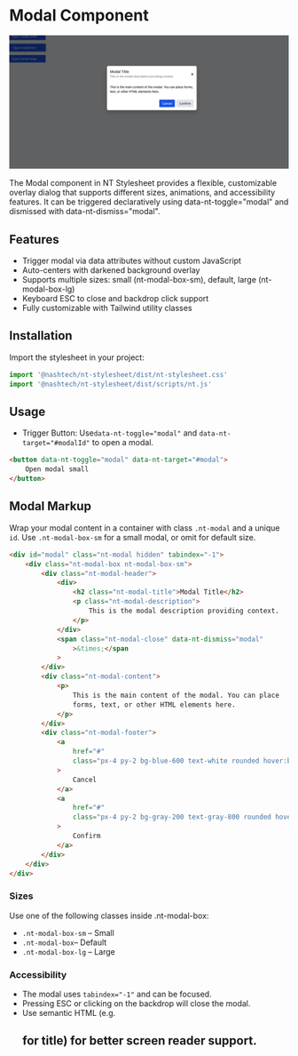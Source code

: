 # Modal Component

![alt text](./modal.png)

The Modal component in NT Stylesheet provides a flexible, customizable overlay dialog that supports different sizes, animations, and accessibility features. It can be triggered declaratively using data-nt-toggle="modal" and dismissed with data-nt-dismiss="modal".

## Features

-   Trigger modal via data attributes without custom JavaScript
-   Auto-centers with darkened background overlay
-   Supports multiple sizes: small (nt-modal-box-sm), default, large (nt-modal-box-lg)
-   Keyboard ESC to close and backdrop click support
-   Fully customizable with Tailwind utility classes

## Installation

Import the stylesheet in your project:

```javascript
import '@nashtech/nt-stylesheet/dist/nt-stylesheet.css'
import '@nashtech/nt-stylesheet/dist/scripts/nt.js'
```

## Usage

-   Trigger Button: Use`data-nt-toggle="modal"` and `data-nt-target="#modalId"` to open a modal.

```html
<button data-nt-toggle="modal" data-nt-target="#modal">
    Open modal small
</button>
```

## Modal Markup

Wrap your modal content in a container with class `.nt-modal` and a unique `id`. Use `.nt-modal-box-sm` for a small modal, or omit for default size.

```html
<div id="modal" class="nt-modal hidden" tabindex="-1">
    <div class="nt-modal-box nt-modal-box-sm">
        <div class="nt-modal-header">
            <div>
                <h2 class="nt-modal-title">Modal Title</h2>
                <p class="nt-modal-description">
                    This is the modal description providing context.
                </p>
            </div>
            <span class="nt-modal-close" data-nt-dismiss="modal"
                >&times;</span
            >
        </div>
        <div class="nt-modal-content">
            <p>
                This is the main content of the modal. You can place
                forms, text, or other HTML elements here.
            </p>
        </div>
        <div class="nt-modal-footer">
            <a
                href="#"
                class="px-4 py-2 bg-blue-600 text-white rounded hover:bg-blue-700"
            >
                Cancel
            </a>
            <a
                href="#"
                class="px-4 py-2 bg-gray-200 text-gray-800 rounded hover:bg-gray-300"
            >
                Confirm
            </a>
        </div>
    </div>
</div>
```

### Sizes

Use one of the following classes inside .nt-modal-box:

-   `.nt-modal-box-sm` – Small
-   `.nt-modal-box`– Default
-   `.nt-modal-box-lg` – Large

### Accessibility

-   The modal uses `tabindex="-1"` and can be focused.
-   Pressing ESC or clicking on the backdrop will close the modal.
-   Use semantic HTML (e.g. <h2> for title) for better screen reader support.
